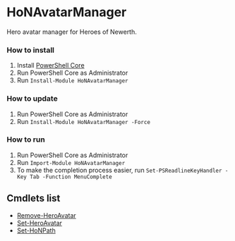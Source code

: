 # HoNAvatarManager

Hero avatar manager for Heroes of Newerth.

### How to install

1. Install [PowerShell Core](https://github.com/PowerShell/PowerShell/releases/latest)
2. Run PowerShell Core as Administrator
3. Run `Install-Module HoNAvatarManager`

### How to update

1. Run PowerShell Core as Administrator
2. Run `Install-Module HoNAvatarManager -Force`

### How to run

1. Run PowerShell Core as Administrator
2. Run `Import-Module HoNAvatarManager`
3. To make the completion process easier, run `Set-PSReadlineKeyHandler -Key Tab -Function MenuComplete`

## Cmdlets list

* [Remove-HeroAvatar](./src/HoNAvatarManagement.PowerShell/Docs/Remove-HeroAvatar.md)
* [Set-HeroAvatar](./src/HoNAvatarManagement.PowerShell/Docs/Set-HeroAvatar.md)
* [Set-HoNPath](./src/HoNAvatarManagement.PowerShell/Docs/Set-HoNPath.md)
